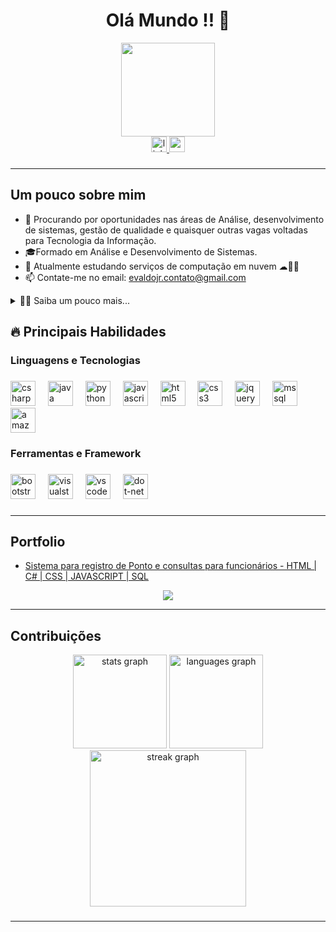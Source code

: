
<h1 align="center"> Olá Mundo !! 👋</h1>

<div align="center">
  <img height="150" src="https://github.com/Git-Mota/Git-Mota/assets/143835833/3f0d547f-ba6a-42fe-9d60-04be7365a59c"  />
</div>

<div align="center">
  <a href="www.linkedin.com/in/ evaldo-mota-junior" target="_blank">
    <img src="https://img.shields.io/static/v1?message=LinkedIn&logo=linkedin&label=&color=0077B5&logoColor=white&labelColor=&style=for-the-badge" height="25" alt="linkedin logo"  />
  </a>
  <a href="evaldojr.contato@gmail.com" target="_blank">
    <img src="https://img.shields.io/static/v1?message=Gmail&logo=gmail&label=&color=D14836&logoColor=white&labelColor=&style=for-the-badge" height="25" alt="gmail logo"  />
  </a>
</div>

###
---
## Um pouco sobre mim
- 🔭 Procurando por oportunidades nas áreas de Análise, desenvolvimento de sistemas, gestão de qualidade e quaisquer outras vagas voltadas para Tecnologia da Informação.
- 🎓Formado em Análise e Desenvolvimento de Sistemas.
- 🌱 Atualmente estudando serviços de computação em nuvem ☁👨‍💻
- 📫 Contate-me no email: evaldojr.contato@gmail.com
<details>
  <summary>👨‍💻 Saiba um pouco mais...</summary>

  - 💬 Tenho 23 anos, moro em São Paulo-SP. Tenho experiência com C#, SQL, HTML e Análise de dados.
  - 👔 Trabalhei por 2 anos na LATAM Airlines no setor de planejamento, o que me ajudou a desenvolver diversas habilidades e entender como portar-se perante um cenário corporativo.
  - 💂‍♂️ Trabalhei por 5 anos no Exército Brasileiro, sendo promovido por mérito de soldado à sargento no respectivo período. A experiência militar aprimorou minha liderança, capacidade de resolução de problemas, gestão de crise, gestão de equipe e coordenação de atividades administrativas e operacionais. Essas habilidades não apenas agregaram à minha abordagem profissional, mas também proporcionam uma perspectiva única e uma mentalidade resiliente diante dos desafios e perante à rotina militar.
</details>

## 🔥 Principais Habilidades
<h3 align="left">Linguagens e Tecnologias</h3>

###

<div align="left">
  <img src="https://cdn.jsdelivr.net/gh/devicons/devicon/icons/csharp/csharp-original.svg" height="40" alt="csharp logo"  />
  <img width="12" />
  <img src="https://cdn.jsdelivr.net/gh/devicons/devicon/icons/java/java-original.svg" height="40" alt="java logo"  />
  <img width="12" />
  <img src="https://cdn.jsdelivr.net/gh/devicons/devicon/icons/python/python-original.svg" height="40" alt="python logo"  />
  <img width="12" />
  <img src="https://cdn.jsdelivr.net/gh/devicons/devicon/icons/javascript/javascript-original.svg" height="40" alt="javascript logo"  />
  <img width="12" />
  <img src="https://cdn.jsdelivr.net/gh/devicons/devicon/icons/html5/html5-original.svg" height="40" alt="html5 logo"  />
  <img width="12" />
  <img src="https://cdn.jsdelivr.net/gh/devicons/devicon/icons/css3/css3-original.svg" height="40" alt="css3 logo"  />
  <img width="12" />
  <img src="https://cdn.jsdelivr.net/gh/devicons/devicon/icons/jquery/jquery-original.svg" height="40" alt="jquery logo"  />
  <img width="12" />
  <img src="https://www.svgrepo.com/show/303229/microsoft-sql-server-logo.svg" alt="mssql" width="40" height="40"  />
  <img width="12" />
  <img src="https://cdn.jsdelivr.net/gh/devicons/devicon/icons/amazonwebservices/amazonwebservices-original.svg" height="40" alt="amazonwebservices logo"  />
</div>

###

<h3 align="left">Ferramentas e Framework</h3>

###

<div align="left">
  <img src="https://cdn.jsdelivr.net/gh/devicons/devicon/icons/bootstrap/bootstrap-original.svg" height="40" alt="bootstrap logo"  />
  <img width="12" />
  <img src="https://cdn.jsdelivr.net/gh/devicons/devicon/icons/visualstudio/visualstudio-plain.svg" height="40" alt="visualstudio logo"  />
  <img width="12" />
  <img src="https://cdn.jsdelivr.net/gh/devicons/devicon/icons/vscode/vscode-original.svg" height="40" alt="vscode logo"  />
  <img width="12" />
  <img src="https://cdn.jsdelivr.net/gh/devicons/devicon/icons/dot-net/dot-net-original.svg" height="40" alt="dot-net logo"  />
</div>

###
---
## Portfolio
- [Sistema para registro de Ponto e consultas para funcionários - HTML | C# | CSS | JAVASCRIPT | SQL](https://github.com/Git-Mota/Folha_Pagamento_Web)

<div align="center">
  <img src="https://github.com/Git-Mota/Git-Mota/assets/143835833/e33d5502-065e-47fe-85a3-6000b3909ea6"  />
</div>


---

## Contribuições
  
<div align="center">
  <img src="https://github-readme-stats.vercel.app/api?username=Git-Mota&hide_title=false&hide_rank=true&show_icons=true&include_all_commits=true&count_private=true&disable_animations=false&theme=react&locale=pt-br&hide_border=true&order=1" height="150" alt="stats graph"  />
  <img src="https://github-readme-stats.vercel.app/api/top-langs?username=Git-Mota&locale=pt-br&hide_title=false&layout=compact&card_width=320&langs_count=5&theme=react&hide_border=true&order=2" height="150" alt="languages graph"  />
  <img src="https://streak-stats.demolab.com?user=Git-Mota&locale=pt-br&mode=daily&theme=react&hide_border=true&border_radius=5&order=3" height="250" alt="streak graph"  />
</div>

###

---






